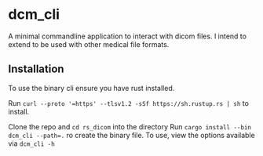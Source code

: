 # dcm_cli

A minimal commandline application to interact with dicom files. 
I intend to extend  to be used with other medical file formats.

## Installation

To use the binary cli ensure you have rust installed.

Run `curl --proto '=https' --tlsv1.2 -sSf https://sh.rustup.rs | sh` to install.

Clone the repo and `cd rs_dicom` into the directory
Run `cargo install --bin dcm_cli --path=.` ro create the binary file.
To use, view the options available via
`dcm_cli -h`

